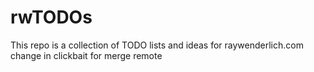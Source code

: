 # rwTODOs

This repo is a collection of TODO lists and ideas for raywenderlich.com
change in clickbait for merge remote
